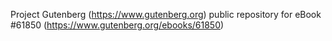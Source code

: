 Project Gutenberg (https://www.gutenberg.org) public repository for eBook #61850 (https://www.gutenberg.org/ebooks/61850)
